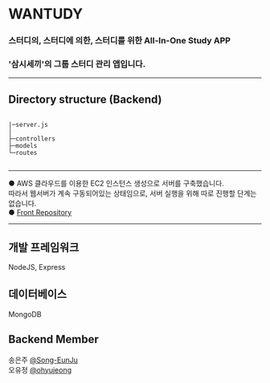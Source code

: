 # WANTUDY

### 스터디의, 스터디에 의한, 스터디를 위한 All-In-One Study APP
### '삼시세끼'의 그룹 스터디 관리 앱입니다.


---

## Directory structure (Backend)
```

|─server.js
│   
├─controllers
├─models
└─routes
        
```
---
● AWS 클라우드를 이용한 EC2 인스턴스 생성으로 서버를 구축했습니다. <br/>
  따라서 웹서버가 계속 구동되어있는 상태임으로, 서버 실행을 위해 따로 진행할 단계는 없습니다. <br/>
● <a href="https://github.com/KUSITMS-Official/24th_DemoDay_Wantudy-Web_3"> Front Repository </a>

---
## 개발 프레임워크
NodeJS, Express

## 데이터베이스
MongoDB

## Backend Member
송은주 <a href="https://github.com/Song-EunJu" target="_blank">@Song-EunJu</a> <br/>
오유정 <a href="https://github.com/ohyujeong" target="_blank">@ohyujeong</a>  <br/>
